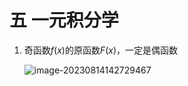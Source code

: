 #  五 一元积分学

 

1. 奇函数$f(x)$的原函数$F(x)$，一定是偶函数

   ![image-20230814142729467](https://taufik.oss-cn-beijing.aliyuncs.com/img/image-20230814142729467.png)